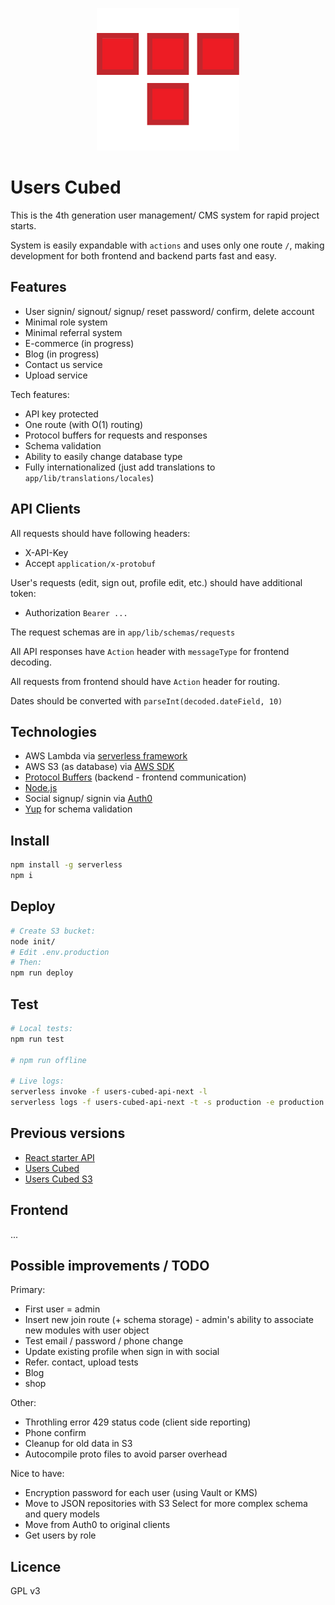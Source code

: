 <p align="center">
  <a href="https://talaikis.com/">
    <img alt="Talaikis Ltd." src="https://github.com/TalaikisInc/talaikis.com_react/blob/master/media/logo.png" width="228">
  </a>
</p>

# Users Cubed

This is the 4th generation user management/ CMS system for rapid project starts.

System is easily expandable with `actions` and uses only one route `/`,  making development for both frontend and backend parts fast and easy.

## Features

* User signin/ signout/ signup/ reset password/ confirm, delete account
* Minimal role system
* Minimal referral system
* E-commerce (in progress)
* Blog (in progress)
* Contact us service
* Upload service

Tech features:

* API key protected
* One route (with O(1) routing)
* Protocol buffers for requests and responses
* Schema validation
* Ability to easily change database type
* Fully internationalized (just add translations  to `app/lib/translations/locales`)

## API Clients

All requests should have following headers:

* X-API-Key
* Accept `application/x-protobuf`

User's requests (edit, sign out, profile edit, etc.) should have additional token:

* Authorization `Bearer ...`

The request schemas are in `app/lib/schemas/requests`

All API responses have `Action` header with `messageType` for frontend decoding.

All requests from frontend should have `Action` header for routing.

Dates should be converted with `parseInt(decoded.dateField, 10)`

## Technologies

* AWS Lambda via [serverless framework](https://serverless.com/)
* AWS S3 (as database) via [AWS SDK](https://github.com/aws/aws-sdk-js)
* [Protocol Buffers](https://developers.google.com/protocol-buffers) (backend - frontend communication)
* [Node.js](https://github.com/nodejs/node)
* Social signup/ signin via [Auth0](https://auth0.com/)
* [Yup](https://github.com/jquense/yup) for schema validation

## Install

```bash
npm install -g serverless
npm i
```

## Deploy

```bash
# Create S3 bucket:
node init/
# Edit .env.production
# Then:
npm run deploy
```

## Test

```bash
# Local tests:
npm run test

# npm run offline 

# Live logs:
serverless invoke -f users-cubed-api-next -l
serverless logs -f users-cubed-api-next -t -s production -e production
```

## Previous versions

* [React starter API](https://github.com/TalaikisInc/react_starter_api)
* [Users Cubed](https://github.com/TalaikisInc/users-cubed)
* [Users Cubed S3](https://github.com/TalaikisInc/users-cubed-s3)

## Frontend

...

## Possible improvements / TODO

Primary:

* First user = admin
* Insert new join route (+ schema storage) - admin's ability to associate new modules with user object
* Test email / password / phone change
* Update existing profile when sign in with social
* Refer. contact, upload tests
* Blog
* shop

Other:

* Throthling error 429 status code (client side reporting)
* Phone confirm
* Cleanup for old data in S3
* Autocompile proto files to avoid parser overhead

Nice to have:

* Encryption password for each user (using Vault or KMS)
* Move to JSON repositories with S3 Select for more complex schema and query models
* Move from Auth0 to original clients
* Get users by role

## Licence

GPL v3
